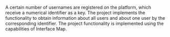 A certain number of usernames are registered on the platform, which receive a numerical identifier as a key. The project implements the functionality to obtain information about all users and about one user by the corresponding identifier. The project functionality is implemented using the capabilities of Interface Map.
